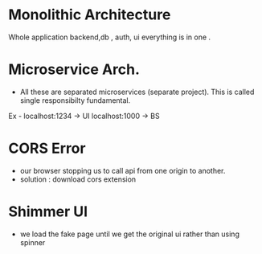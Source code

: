 # Monolithic Architecture
Whole application backend,db , auth, ui everything is in one .


# Microservice Arch.
- All these are separated microservices (separate project). This is called single responsibilty fundamental.

Ex - localhost:1234 -> UI
     localhost:1000 -> BS

# CORS Error 
- our browser stopping us to call api from one origin to another.
- solution : download cors extension

# Shimmer UI
- we load the fake page until we get the original ui rather than using spinner 

